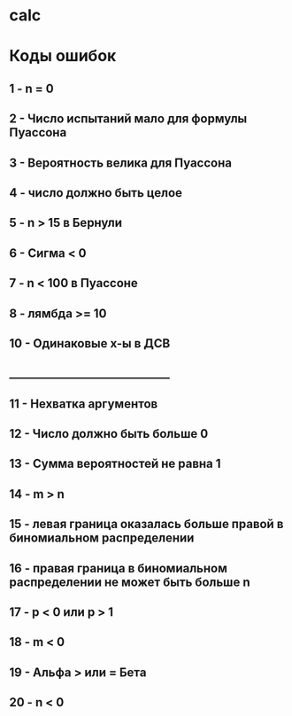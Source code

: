 # calc


# Коды ошибок
## 1 - n = 0
## 2 - Число испытаний мало для формулы Пуассона
## 3 - Вероятность велика для Пуассона
## 4 - число должно быть целое
## 5 - n > 15 в Бернули
## 6 - Сигма < 0
## 7 - n < 100 в Пуассоне
## 8 - лямбда >= 10
## 10 - Одинаковые x-ы в ДСВ
## _____________________________
## 11 - Нехватка аргументов
## 12 - Число должно быть больше 0
## 13 - Сумма вероятностей не равна 1
## 14 - m > n
## 15 -  левая граница оказалась больше правой в биномиальном распределении
## 16 -  правая граница в биномиальном распределении не может быть больше n
## 17 -  p < 0 или p > 1
## 18 -  m < 0
## 19 - Альфа > или = Бета
## 20 - n < 0
